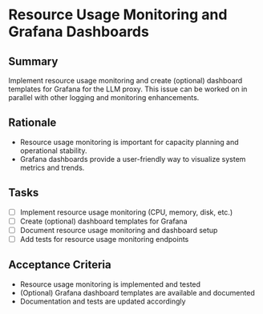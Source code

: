 # Resource Usage Monitoring and Grafana Dashboards

## Summary
Implement resource usage monitoring and create (optional) dashboard templates for Grafana for the LLM proxy. This issue can be worked on in parallel with other logging and monitoring enhancements.

## Rationale
- Resource usage monitoring is important for capacity planning and operational stability.
- Grafana dashboards provide a user-friendly way to visualize system metrics and trends.

## Tasks
- [ ] Implement resource usage monitoring (CPU, memory, disk, etc.)
- [ ] Create (optional) dashboard templates for Grafana
- [ ] Document resource usage monitoring and dashboard setup
- [ ] Add tests for resource usage monitoring endpoints

## Acceptance Criteria
- Resource usage monitoring is implemented and tested
- (Optional) Grafana dashboard templates are available and documented
- Documentation and tests are updated accordingly 